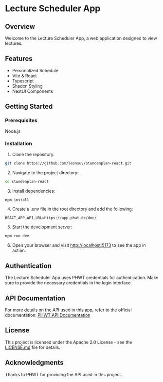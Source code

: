 # Lecture Scheduler App

## Overview
Welcome to the Lecture Scheduler App, a web application designed to view lectures.

## Features
* Personalized Schedule
* Vite & React
* Typescript
* Shadcn Styling
* NextUI Components

## Getting Started
### Prerequisites
Node.js

### Installation
1. Clone the repository:
```bash
git clone https://github.com/leonsuv/stundenplan-react.git
```
2. Navigate to the project directory:
```bash
cd stundenplan-react
```
3. Install dependencies:
```bash
npm install
```
4. Create a .env file in the root directory and add the following:
```env
REACT_APP_API_URL=https://app.phwt.de/doc/
```
5. Start the development server:
```bash
npm run dev
```
6. Open your browser and visit [http://localhost:5173](http://localhost:5173) to see the app in action.

## Authentication
The Lecture Scheduler App uses PHWT credentials for authentication. Make sure to provide the necessary credentials in the login interface.

## API Documentation
For more details on the API used in this app, refer to the official documentation: [PHWT API Documentation](https://app.phwt.de/api/v2/)

## License
This project is licensed under the Apache 2.0 License - see the [LICENSE.md](https://github.com/leonsuv/stundenplan-react/LICENSE.md) file for details.

## Acknowledgments
Thanks to PHWT for providing the API used in this project.